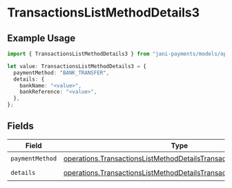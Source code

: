# TransactionsListMethodDetails3

## Example Usage

```typescript
import { TransactionsListMethodDetails3 } from "jani-payments/models/operations";

let value: TransactionsListMethodDetails3 = {
  paymentMethod: "BANK_TRANSFER",
  details: {
    bankName: "<value>",
    bankReference: "<value>",
  },
};
```

## Fields

| Field                                                                                                                                                  | Type                                                                                                                                                   | Required                                                                                                                                               | Description                                                                                                                                            |
| ------------------------------------------------------------------------------------------------------------------------------------------------------ | ------------------------------------------------------------------------------------------------------------------------------------------------------ | ------------------------------------------------------------------------------------------------------------------------------------------------------ | ------------------------------------------------------------------------------------------------------------------------------------------------------ |
| `paymentMethod`                                                                                                                                        | [operations.TransactionsListMethodDetailsTransactionsPaymentMethod](../../models/operations/transactionslistmethoddetailstransactionspaymentmethod.md) | :heavy_check_mark:                                                                                                                                     | N/A                                                                                                                                                    |
| `details`                                                                                                                                              | [operations.TransactionsListMethodDetailsTransactionsDetails](../../models/operations/transactionslistmethoddetailstransactionsdetails.md)             | :heavy_check_mark:                                                                                                                                     | N/A                                                                                                                                                    |